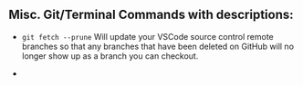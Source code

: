 ## Misc. Git/Terminal Commands with descriptions:

- `git fetch --prune` Will update your VSCode source control remote branches so that any branches that have been deleted on GitHub will no longer show up as a branch you can checkout.

-

